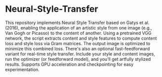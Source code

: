# Neural-Style-Transfer

This repository implements Neural Style Transfer based on Gatys et al. (2016), enabling the application of an artistic style from one image (e.g., Van Gogh or Picasso) to the content of another. Using a pretrained VGG network, the script extracts content and style features to compute content loss and style loss via Gram matrices. The output image is optimized to minimize this combined loss. There's also an optional fast-feedforward variant for real-time style transfer. Include your style and content images, run the optimizer (or feedforward model), and you’ll get artfully stylized results. Supports GPU acceleration and checkpointing for easy experimentation.
